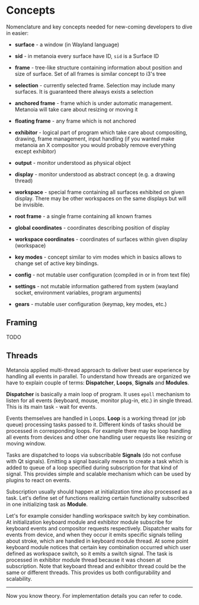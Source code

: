 Concepts
========

Nomenclature and key concepts needed for new-coming developers to dive in easier:

 * **surface** - a window (in Wayland language)

 * **sid** - in metanoia every surface have ID, `sid` is a Surface ID

 * **frame** - tree-like structure containing information about position and size of
   surface. Set of all frames is similar concept to i3's tree

 * **selection** - currently selected frame. Selection may include many surfaces.
   It is guaranteed there always exists a selection

 * **anchored frame** - frame which is under automatic management. Metanoia will
   take care about resizing or moving it

 * **floating frame** - any frame which is not anchored

 * **exhibitor** - logical part of program which take care about compositing,
   drawing, frame management, input handling (if you wanted make metanoia an X
   compositor you would probably remove everything except exhibitor)

 * **output** - monitor understood as physical object

 * **display** - monitor understood as abstract concept (e.g. a drawing thread)

 * **workspace** - special frame containing all surfaces exhibited on given
   display. There may be other workspaces on the same displays but will be
   invisible.

 * **root frame** - a single frame containing all known frames

 * **global coordinates** - coordinates describing position of display

 * **workspace coordinates** - coordinates of surfaces within given display
   (workspace)

 * **key modes** - concept similar to vim modes which in basics allows to change
   set of active key bindings.

 * **config** - not mutable user configuration (compiled in or in from text file)

 * **settings** - not mutable information gathered from system (wayland socket,
   environment variables, program arguments)

 * **gears** - mutable user configuration (keymap, key modes, etc.)

Framing
-------

TODO

Threads
-------

Metanoia applied multi-thread approach to deliver best user experience by
handling all events in parallel. To understand how threads are organized we have
to explain couple of terms: **Dispatcher**, **Loops**, **Signals** and **Modules**.

**Dispatcher** is basically a main loop of program. It uses `epoll` mechanism to
listen for all events (keyboard, mouse, monitor plug-in, etc.) in single thread.
This is its main task - wait for events.

Events themselves are handled in Loops. **Loop** is a working thread (or job
queue) processing tasks passed to it. Different kinds of tasks should be
processed in corresponding loops. For example there may be loop handling all
events from devices and other one handling user requests like resizing or moving
window.

Tasks are dispatched to loops via subscribable **Signals** (do not confuse with
Qt signals).  Emitting a signal basically means to create a task which is added
to queue of a loop specified during subscription for that kind of signal. This
provides simple and scalable mechanism which can be used by plugins to react on
events.

Subscription usually should happen at initialization time also processed as a
task. Let's define set of functions realizing certain functionality subscribed
in one initializing task as **Module**.

Let's for example consider handling workspace switch by key combination. At
initialization keyboard module and exhibitor module subscribe for keyboard
events and compositor requests respectively. Dispatcher waits for events from
device, and when they occur it emits specific signals telling about stroke, which
are handled in keyboard module thread. At some point keyboard module notices that
certain key combination occurred which user defined as workspace switch, so it
emits a switch signal. The task is processed in exhibitor module thread because
it was chosen at subscription. Note that keyboard thread and exhibitor thread
could be the same or different threads. This provides us both configurability
and scalability.

---

Now you know theory. For implementation details you can refer to code.

